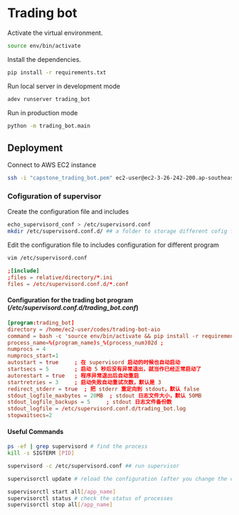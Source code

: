 # Trading bot

Activate the virtual environment.
```sh
source env/bin/activate
```

Install the dependencies.
```sh
pip install -r requirements.txt
```

Run local server in development mode
```sh
adev runserver trading_bot
```
Run in production mode
```sh
python -m trading_bot.main
```
## Deployment

Connect to AWS EC2 instance
```sh
ssh -i "capstone_trading_bot.pem" ec2-user@ec2-3-26-242-200.ap-southeast-2.compute.amazonaws.com
```

### Cofiguration of **supervisor**
Create the configuration file and includes 
```sh
echo_supervisord_conf > /etc/supervisord.conf
mkdir /etc/supervisord.conf.d/ ## a folder to storage different cofig files

```
Edit the configuration file to includes configuration for different program
```sh
vim /etc/supervisord.conf
```
```conf
;[include]
;files = relative/directory/*.ini
files = /etc/supervisord.conf.d/*.conf
```
#### Configuration for the trading bot program (*/etc/supervisord.conf.d/trading_bot.conf*)
```conf
[program:trading_bot]
directory = /home/ec2-user/codes/trading-bot-aio
command = bash -c 'source env/bin/activate && pip install -r requirements.txt && python -m trading_bot.main'; 启动命>令
process_name=%(program_name)s_%(process_num)02d ;
numprocs = 4
numprocs_start=1
autostart = true     ; 在 supervisord 启动的时候也自动启动
startsecs = 5        ; 启动 5 秒后没有异常退出，就当作已经正常启动了
autorestart = true   ; 程序异常退出后自动重启
startretries = 3     ; 启动失败自动重试次数，默认是 3
redirect_stderr = true  ; 把 stderr 重定向到 stdout，默认 false
stdout_logfile_maxbytes = 20MB  ; stdout 日志文件大小，默认 50MB
stdout_logfile_backups = 5     ; stdout 日志文件备份数
stdout_logfile = /etc/supervisord.conf.d/trading_bot.log
stopwaitsecs=2
```
#### Useful Commands
```sh
ps -ef | grep supervisord # find the process
kill -s SIGTERM [PID]
```

```sh
supervisord -c /etc/supervisord.conf ## run supervisor

supervisorctl update # reload the configuration (after you change the configuration)

supervisorctl start all[/app_name]
supervisorctl status # check the status of processes
supervisorctl stop all[/app_name]

```
